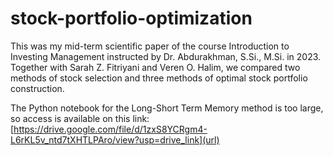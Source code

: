# stock-portfolio-optimization
This was my mid-term scientific paper of the course Introduction to Investing Management instructed by Dr. Abdurakhman, S.Si., M.Si. in 2023. Together with Sarah Z. Fitriyani and Veren O. Halim, we compared two methods of stock selection and three methods of optimal stock portfolio construction.

The Python notebook for the Long-Short Term Memory method is too large, so access is available on this link: [https://drive.google.com/file/d/1zxS8YCRgm4-L6rKL5v_ntd7tXHTLPAro/view?usp=drive_link](url)
